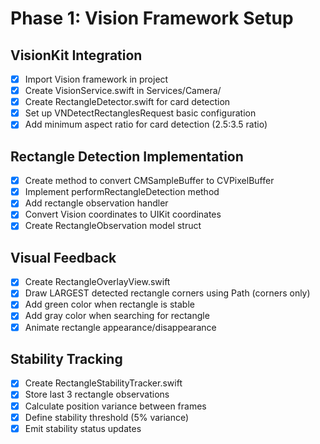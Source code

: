 # Phase 1: Vision Framework Setup

## VisionKit Integration
- [x] Import Vision framework in project
- [x] Create VisionService.swift in Services/Camera/
- [x] Create RectangleDetector.swift for card detection
- [x] Set up VNDetectRectanglesRequest basic configuration
- [x] Add minimum aspect ratio for card detection (2.5:3.5 ratio)

## Rectangle Detection Implementation
- [x] Create method to convert CMSampleBuffer to CVPixelBuffer
- [x] Implement performRectangleDetection method
- [x] Add rectangle observation handler
- [x] Convert Vision coordinates to UIKit coordinates
- [x] Create RectangleObservation model struct

## Visual Feedback
- [x] Create RectangleOverlayView.swift
- [x] Draw LARGEST detected rectangle corners using Path (corners only)
- [x] Add green color when rectangle is stable
- [x] Add gray color when searching for rectangle
- [x] Animate rectangle appearance/disappearance

## Stability Tracking
- [x] Create RectangleStabilityTracker.swift
- [x] Store last 3 rectangle observations
- [x] Calculate position variance between frames
- [x] Define stability threshold (5% variance)
- [x] Emit stability status updates
